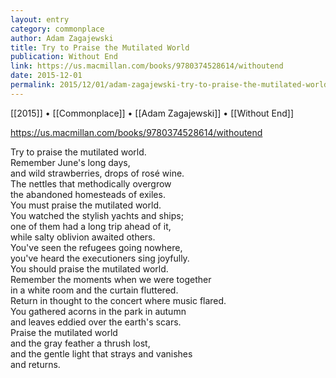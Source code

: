 ```yaml
---
layout: entry
category: commonplace
author: Adam Zagajewski
title: Try to Praise the Mutilated World
publication: Without End
link: https://us.macmillan.com/books/9780374528614/withoutend
date: 2015-12-01
permalink: 2015/12/01/adam-zagajewski-try-to-praise-the-mutilated-world
---
```


[[2015]] • [[Commonplace]] • [[Adam Zagajewski]] • [[Without End]]

https://us.macmillan.com/books/9780374528614/withoutend

Try to praise the mutilated world.
<br> Remember June's long days,
<br> and wild strawberries, drops of rosé wine.
<br> The nettles that methodically overgrow
<br> the abandoned homesteads of exiles.
<br> You must praise the mutilated world.
<br> You watched the stylish yachts and ships;
<br> one of them had a long trip ahead of it,
<br> while salty oblivion awaited others.
<br> You've seen the refugees going nowhere,
<br> you've heard the executioners sing joyfully.
<br> You should praise the mutilated world.
<br> Remember the moments when we were together
<br> in a white room and the curtain fluttered.
<br> Return in thought to the concert where music flared.
<br> You gathered acorns in the park in autumn
<br> and leaves eddied over the earth's scars.
<br> Praise the mutilated world
<br> and the gray feather a thrush lost,
<br> and the gentle light that strays and vanishes
<br> and returns.
